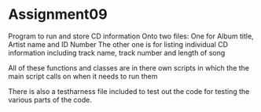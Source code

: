 # Assignment09
Program to run and store CD information Onto two files:
One for Album title, Artist name and ID Number
The other one is for listing individual CD information including track name, track number and length of song

All of these functions and classes are in there own scripts in which the the main script calls on when it needs to run them

There is also a testharness file included to test out the code for testing the various parts of the code. 
